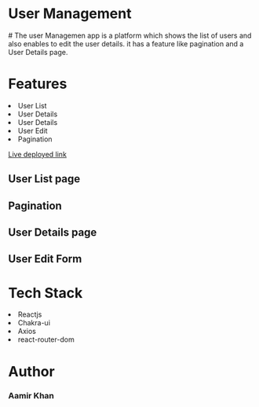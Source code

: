 <h1>User Management</h1>
#  The user Managemen app is a platform which shows the list of users and also enables to edit the user details. it has a feature like pagination and a User Details page.
<h1>Features</h1>
<li>User List </li>
<li>User Details</li>
<li>User Details</li>
<li>User Edit</li>
<li>Pagination</li>



<a href="">Live deployed link</a>

<h2>User List page</h2>


<h2>Pagination</h2>


<h2>User Details page</h2>


<h2>User Edit Form</h2>


<h1>Tech Stack</h1>
<li>Reactjs</li>
<li>Chakra-ui</li>
<li>Axios</li>
<li>react-router-dom</li>

<h1>Author</h1>
<h3>Aamir Khan</h3>
